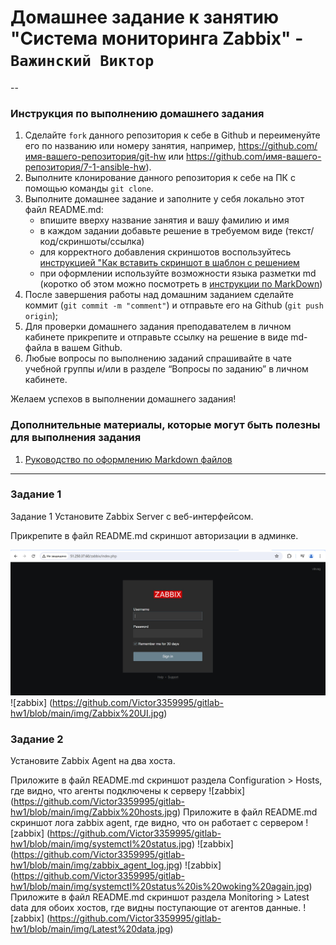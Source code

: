 # Домашнее задание к занятию "Система мониторинга Zabbix" - `Важинский Виктор`
-- 

### Инструкция по выполнению домашнего задания

   1. Сделайте `fork` данного репозитория к себе в Github и переименуйте его по названию или номеру занятия, например, https://github.com/имя-вашего-репозитория/git-hw или  https://github.com/имя-вашего-репозитория/7-1-ansible-hw).
   2. Выполните клонирование данного репозитория к себе на ПК с помощью команды `git clone`.
   3. Выполните домашнее задание и заполните у себя локально этот файл README.md:
      - впишите вверху название занятия и вашу фамилию и имя
      - в каждом задании добавьте решение в требуемом виде (текст/код/скриншоты/ссылка)
      - для корректного добавления скриншотов воспользуйтесь [инструкцией "Как вставить скриншот в шаблон с решением](https://github.com/netology-code/sys-pattern-homework/blob/main/screen-instruction.md)
      - при оформлении используйте возможности языка разметки md (коротко об этом можно посмотреть в [инструкции  по MarkDown](https://github.com/netology-code/sys-pattern-homework/blob/main/md-instruction.md))
   4. После завершения работы над домашним заданием сделайте коммит (`git commit -m "comment"`) и отправьте его на Github (`git push origin`);
   5. Для проверки домашнего задания преподавателем в личном кабинете прикрепите и отправьте ссылку на решение в виде md-файла в вашем Github.
   6. Любые вопросы по выполнению заданий спрашивайте в чате учебной группы и/или в разделе “Вопросы по заданию” в личном кабинете.
   
Желаем успехов в выполнении домашнего задания!
   
### Дополнительные материалы, которые могут быть полезны для выполнения задания

1. [Руководство по оформлению Markdown файлов](https://gist.github.com/Jekins/2bf2d0638163f1294637#Code)

---

### Задание 1
Задание 1
Установите Zabbix Server с веб-интерфейсом.


Прикрепите в файл README.md скриншот авторизации в админке.

![zabbix](https://github.com/Victor3359995/gitlab-hw1/blob/main/img/Zabbix%20%D0%B0%D0%B2%D1%82%D0%BE%D1%80%D0%B8%D0%B7%D0%B0%D1%86%D0%B8%D1%8F.jpg) 
![zabbix] (https://github.com/Victor3359995/gitlab-hw1/blob/main/img/Zabbix%20UI.jpg)

### Задание 2
Установите Zabbix Agent на два хоста.

Приложите в файл README.md скриншот раздела Configuration > Hosts, где видно, что агенты подключены к серверу
![zabbix] (https://github.com/Victor3359995/gitlab-hw1/blob/main/img/Zabbix%20hosts.jpg)
Приложите в файл README.md скриншот лога zabbix agent, где видно, что он работает с сервером
![zabbix] (https://github.com/Victor3359995/gitlab-hw1/blob/main/img/systemctl%20status.jpg)
![zabbix] (https://github.com/Victor3359995/gitlab-hw1/blob/main/img/zabbix_agent_log.jpg)
![zabbix] (https://github.com/Victor3359995/gitlab-hw1/blob/main/img/systemctl%20status%20is%20woking%20again.jpg)
Приложите в файл README.md скриншот раздела Monitoring > Latest data для обоих хостов, где видны поступающие от агентов данные.
![zabbix] (https://github.com/Victor3359995/gitlab-hw1/blob/main/img/Latest%20data.jpg)







